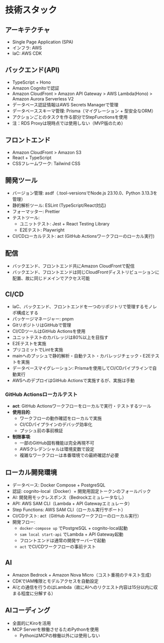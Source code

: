# 技術スタック

## アーキテクチャ

- Single Page Application (SPA)
- インフラ: AWS
- IaC: AWS CDK

## バックエンド(API)

- TypeScript + Hono
- Amazon Cognitoで認証
- Amazon CloudFront > Amazon API Gateway > AWS Lambda(Hono) > Amazon Aurora Serverless V2
- データベース認証情報はAWS Secrets Managerで管理
- データベーススキーマ管理: Prisma（マイグレーション + 型安全なORM）
- アクションごとのタスクを作る部分でStepFunctionsを使用
- 注：RDS Proxyは現時点では使用しない（MVP版のため）

## フロントエンド

- Amazon CloudFront > Amazon S3
- React + TypeScript
- CSSフレームワーク: Tailwind CSS

## 開発ツール

- バージョン管理: asdf（.tool-versionsでNode.js 23.10.0、Python 3.13.3を管理）
- 静的解析ツール: ESLint (TypeScript/React対応)
- フォーマッター: Prettier
- テストツール:
  - ユニットテスト: Jest + React Testing Library
  - E2Eテスト: Playwright
- CI/CDローカルテスト: act (GitHub Actionsワークフローのローカル実行)

## 配信

- バックエンド、フロントエンド共にAmazon CloudFrontで配信
- バックエンド、フロントエンドは同じCloudFrontディストリビューションに配置、故に同じドメインでアクセス可能

## CI/CD

- IaC、バックエンド、フロントエンドを一つのリポジトリで管理するモノレポ構成とする
- パッケージマネージャー: pnpm
- GitリポジトリはGitHubで管理
- CI/CDツールはGitHub Actionsを使用
- ユニットテストのカバレッジは80%以上を目指す
- E2Eテストを実施
- プリコミットでLintを実施
- mainへのプッシュで静的解析・自動テスト・カバレッジチェック・E2Eテストを実施
- データベースマイグレーション: Prismaを使用してCI/CDパイプラインで自動実行
- AWSへのデプロイはGitHub Actionsで実施するが、実施は手動

### GitHub Actionsローカルテスト

- **act**: GitHub Actionsワークフローをローカルで実行・テストするツール
- **使用目的**: 
  - ワークフローの動作確認をローカルで実施
  - CI/CDパイプラインのデバッグ効率化
  - プッシュ前の事前検証
- **制限事項**: 
  - 一部のGitHub固有機能は完全再現不可
  - AWSクレデンシャルは環境変数で設定
  - 複雑なワークフローは本番環境での最終確認が必要

## ローカル開発環境

- データベース: Docker Compose + PostgreSQL
- 認証: cognito-local（Docker）+ 開発用固定トークンのフォールバック
- AI: 開発用モックレスポンス（Bedrockエミュレータなし）
- API: AWS SAM CLI（Lambda + API Gatewayエミュレータ）
- Step Functions: AWS SAM CLI（ローカル実行サポート）
- CI/CDテスト: act（GitHub Actionsワークフローのローカル実行）
- 開発フロー:
  - `docker-compose up` でPostgreSQL + cognito-local起動
  - `sam local start-api` でLambda + API Gateway起動
  - フロントエンドは通常の開発サーバーで起動
  - `act` でCI/CDワークフローの事前テスト

## AI

- Amazon Bedrock + Amazon Nova Micro（コスト重視のテキスト生成）
- CDKでIAM権限とモデルアクセスを自動設定
- AIとの通信を行うのはLambda（故にAIへのリクエスト内容は15分以内に収まる程度に分解する）

## AIコーディング

- 全面的にKiroを活用
- MCP Serverを稼働させるためPythonを使用
  - PythonはMCPの稼働以外には使用しない
